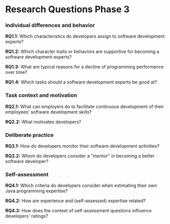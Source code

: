 # Research Questions Phase 3

### Individual differences and behavior

**RQ1.1:** Which characteristics do developers assign to software development experts?

**RQ1.2:** Which character traits or behaviors are supportive for becoming a software development experts?

**RQ1.3:** What are typical reasons for a decline of programming performance over time?

**RQ1.4:** Which tasks should a software development experts be good at?

### Task context and motivation

**RQ2.1:** What can employers do to facilitate continuous development of their employees' software development skills?

**RQ2.2:** What motivates developers?

### Deliberate practice

**RQ3.1:** How do developers monitor their software development activities?

**RQ3.2:** Whom do developers consider a "mentor" in becoming a better software developer?

### Self-assessment

**RQ4.1:** Which criteria do developers consider when estimating their own Java programming expertise?

**RQ4.2:** How are experience and (self-assessed) expertise related?

**RQ4.3:** How does the context of self-assessment questions influence developers' ratings?
